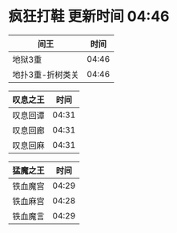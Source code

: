 # 疯狂打鞋 更新时间 04:46

| 间王   | 时间    |
|--------|-------|
| 地狱3重 | 04:46 |
| 地扑3重-折树类关 | 04:46 |

| 叹息之王   | 时间    |
|--------|-------|
| 叹息回谭 | 04:31 |
| 叹息回廊 | 04:31 |
| 叹息回麻 | 04:31 |

| 猛魔之王   | 时间    |
|--------|-------|
| 铁血魔宫 | 04:29 |
| 铁血麻宫 | 04:28 |
| 铁血魔言 | 04:29 |